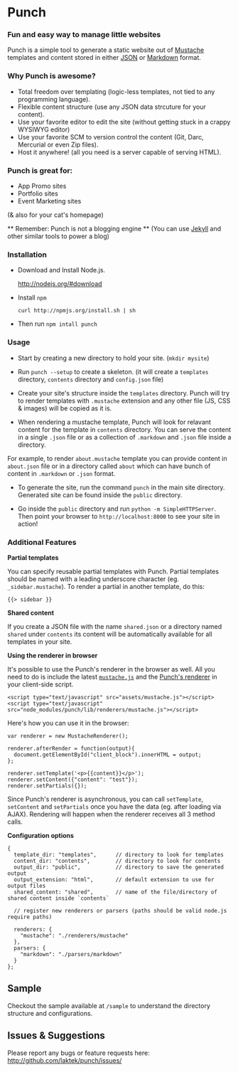 # Punch 
### Fun and easy way to manage little websites 

Punch is a simple tool to generate a static website out of [Mustache](http://mustache.github.com/) templates and content stored in either [JSON](http://json.org) or [Markdown](daringfireball.net/projects/markdown/) format.

### Why Punch is awesome?

* Total freedom over templating (logic-less templates, not tied to any programming language).
* Flexible content structure (use any JSON data strcuture for your content).
* Use your favorite editor to edit the site (without getting stuck in a crappy WYSIWYG editor)
* Use your favorite SCM to version control the content (Git, Darc, Mercurial or even Zip files).
* Host it anywhere! (all you need is a server capable of serving HTML).

### Punch is great for:

* App Promo sites
* Portfolio sites
* Event Marketing sites

(& also for your cat's homepage)

** Remember: Punch is not a blogging engine **
(You can use [Jekyll](https://github.com/mojombo/jekyll) and other similar tools to power a blog)

### Installation

* Download and Install Node.js.
 
    http://nodejs.org/#download 

* Install `npm`

    `curl http://npmjs.org/install.sh | sh`

* Then run `npm intall punch`

### Usage

* Start by creating a new directory to hold your site. (`mkdir mysite`)

* Run `punch --setup` to create a skeleton. (it will create a `templates` directory, `contents` directory and `config.json` file)

* Create your site's structure inside the `templates` directory. Punch will try to render templates with `.mustache` extension and any other file (JS, CSS & images) will be copied as it is.

* When rendering a mustache template, Punch will look for relavant content for the template in `contents` directory. You can serve the content in a single `.json` file or as a collection of `.markdown` and `.json` file inside a directory.

For example, to render `about.mustache` template you can provide content in `about.json` file or in a directory called `about` which can have bunch of content in `.markdown` or `.json` format. 

* To generate the site, run the command `punch` in the main site directory. Generated site can be found inside the `public` directory.

* Go inside the `public` directory and run `python -m SimpleHTTPServer`. Then point your browser to `http://localhost:8000` to see your site in action!

### Additional Features

**Partial templates**

You can specify reusable partial templates with Punch. Partial templates should be named with a leading underscore character (eg. `_sidebar.mustache`). To render a partial in another template, do this:  

    {{> sidebar }}

**Shared content**

If you create a JSON file with the name `shared.json` or a directory named `shared` under `contents` its content will be automatically available for all templates in your site.

**Using the renderer in browser**

It's possible to use the Punch's renderer in the browser as well. All you need to do is include the latest [`mustache.js`](https://github.com/janl/mustache.js/) and the [Punch's renderer](https://github.com/laktek/Punch/tree/master/lib/renderers) in your client-side script.

    <script type="text/javascript" src="assets/mustache.js"></script>
    <script type="text/javascript" src="node_modules/punch/lib/renderers/mustache.js"></script>

Here's how you can use it in the browser:

    var renderer = new MustacheRenderer();

    renderer.afterRender = function(output){
      document.getElementById("client_block").innerHTML = output;
    };

    renderer.setTemplate('<p>{{content}}</p>');
    renderer.setContent({"content": "test"});
    renderer.setPartials({});
 
Since Punch's renderer is asynchronous, you can call `setTemplate`, `setContent` and `setPartials` once you have the data (eg. after loading via AJAX). Rendering will happen when the renderer receives all 3 method calls.

**Configuration options**

    {
      template_dir: "templates",      // directory to look for templates
      content_dir: "contents",        // directory to look for contents
      output_dir: "public",           // directory to save the generated output
      output_extension: "html",       // default extension to use for output files
      shared_content: "shared",       // name of the file/directory of shared content inside `contents`

      // register new renderers or parsers (paths should be valid node.js require paths)

      renderers: {
        "mustache": "./renderers/mustache" 
      },
      parsers: {
        "markdown": "./parsers/markdown" 
      }
    };

Sample
------

Checkout the sample available at `/sample` to understand the directory structure and configurations.

Issues & Suggestions
--------------------

Please report any bugs or feature requests here:
http://github.com/laktek/punch/issues/

